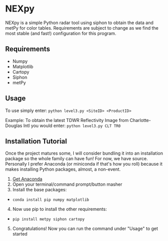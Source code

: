 # NEXpy
NEXpy is a simple Python radar tool using siphon to obtain the data and metPy for color tables. Requirements are subject to change as we find the most stable (and fast!) configuration for this program.

Requirements
------
* Numpy
* Matplotlib
* Cartopy
* Siphon
* metPy

Usage
------
To use simply enter: ```python level3.py <SiteID> <ProductID>```

Example:
To obtain the latest TDWR Reflectivity Image from Charlotte-Douglas Intl you would enter: 
```python level3.py CLT TR0```

Installation Tutorial
------
Once the project matures some, I will consider bundling it into an installation package so the whole family can have fun! For now, we have source. Personally I prefer Anaconda (or miniconda if that's how you roll) because it makes installing Python packages, almost, a non-event.

1. [Get Anaconda](https://www.continuum.io/downloads)
2. Open your terminal/command prompt/button masher
3. Install the base packages:
  * ```conda install pip numpy matplotlib ```
4. Now use pip to install the other requirements:
  * ```pip install metpy siphon cartopy ```
5. Congratulations! Now you can run the command under "Usage" to get started
